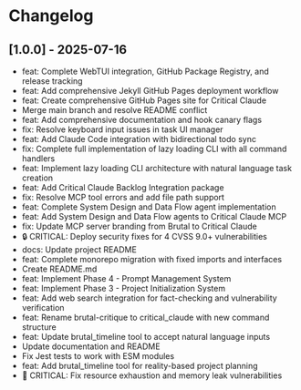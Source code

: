 # Changelog

## [1.0.0] - 2025-07-16

- feat: Complete WebTUI integration, GitHub Package Registry, and release tracking
- feat: Add comprehensive Jekyll GitHub Pages deployment workflow
- feat: Create comprehensive GitHub Pages site for Critical Claude
- Merge main branch and resolve README conflict
- feat: Add comprehensive documentation and hook canary flags
- fix: Resolve keyboard input issues in task UI manager
- feat: Add Claude Code integration with bidirectional todo sync
- fix: Complete full implementation of lazy loading CLI with all command handlers
- feat: Implement lazy loading CLI architecture with natural language task creation
- feat: Add Critical Claude Backlog Integration package
- fix: Resolve MCP tool errors and add file path support
- feat: Complete System Design and Data Flow agent implementation
- feat: Add System Design and Data Flow agents to Critical Claude MCP
- fix: Update MCP server branding from Brutal to Critical Claude
- 🔒 CRITICAL: Deploy security fixes for 4 CVSS 9.0+ vulnerabilities
- docs: Update project README
- feat: Complete monorepo migration with fixed imports and interfaces
- Create README.md
- feat: Implement Phase 4 - Prompt Management System
- feat: Implement Phase 3 - Project Initialization System
- feat: Add web search integration for fact-checking and vulnerability verification
- feat: Rename brutal-critique to critical_claude with new command structure
- feat: Update brutal_timeline tool to accept natural language inputs
- Update documentation and README
- Fix Jest tests to work with ESM modules
- feat: Add brutal_timeline tool for reality-based project planning
- 🚨 CRITICAL: Fix resource exhaustion and memory leak vulnerabilities

